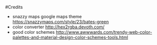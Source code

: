 #Credits
- snazzy maps google maps theme https://snazzymaps.com/style/23/bates-green
- color converter http://hex2rgba.devoth.com/
- good color schemes http://www.awwwards.com/trendy-web-color-palettes-and-material-design-color-schemes-tools.html
